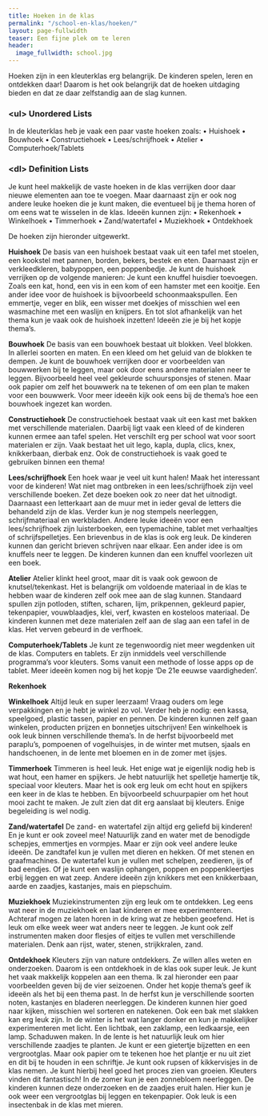 ```yaml
---
title: Hoeken in de klas
permalink: "/school-en-klas/hoeken/"
layout: page-fullwidth
teaser: Een fijne plek om te leren
header:
  image_fullwidth: school.jpg
---
```


Hoeken zijn in een kleuterklas erg belangrijk. De kinderen spelen, leren en ontdekken daar! Daarom is het ook belangrijk dat de hoeken uitdaging bieden en dat ze daar zelfstandig aan de slag kunnen. 

### &lt;ul&gt; Unordered Lists
In de kleuterklas heb je vaak een paar vaste hoeken zoals:
•	Huishoek
•	Bouwhoek
•	Constructiehoek
•	Lees/schrijfhoek
•	Atelier 
•	Computerhoek/Tablets
### &lt;dl&gt; Definition Lists

Je kunt heel makkelijk de vaste hoeken in de klas verrijken door daar nieuwe elementen aan toe te voegen. Maar daarnaast zijn er ook nog andere leuke hoeken die je kunt maken, die eventueel bij je thema horen of om eens wat te wisselen in de klas. Ideeën kunnen zijn: 
•	Rekenhoek
•	Winkelhoek
•	Timmerhoek
•	Zand/watertafel
•	Muziekhoek
•	Ontdekhoek 

De hoeken zijn hieronder uitgewerkt.

**Huishoek**
De basis van een huishoek bestaat vaak uit een tafel met stoelen, een kookstel met pannen, borden, bekers, bestek en eten. Daarnaast zijn er verkleedkleren, babypoppen, een poppenbedje.
Je kunt de huishoek verrijken op de volgende manieren:
Je kunt een knuffel huisdier toevoegen. Zoals een kat, hond, een vis in een kom of een hamster met een kooitje. Een ander idee voor de huishoek is bijvoorbeeld schoonmaakspullen. Een emmertje, veger en blik, een wisser met doekjes of misschien wel een wasmachine met een waslijn en knijpers.
En tot slot afhankelijk van het thema kun je vaak ook de huishoek inzetten! Ideeën zie je bij het kopje thema’s. 

**Bouwhoek**
De basis van een bouwhoek bestaat uit blokken. Veel blokken. In allerlei soorten en maten. En een kleed om het geluid van de blokken te dempen. 
Je kunt de bouwhoek verrijken door er voorbeelden van bouwwerken bij te leggen, maar ook door eens andere materialen neer te leggen. Bijvoorbeeld heel veel gekleurde schuursponsjes of stenen. 
Maar ook papier om zelf het bouwwerk na te tekenen of om een plan te maken voor een bouwwerk. Voor meer ideeën kijk ook eens bij de thema’s hoe een bouwhoek ingezet kan worden. 

**Constructiehoek**
De constructiehoek bestaat vaak uit een kast met bakken met verschillende materialen. Daarbij ligt vaak een kleed of de kinderen kunnen ermee aan tafel spelen. Het verschilt erg per school wat voor soort materialen er zijn. Vaak bestaat het uit lego, kapla, dupla, clics, knex, knikkerbaan, dierbak enz. 
Ook de constructiehoek is vaak goed te gebruiken binnen een thema!

**Lees/schrijfhoek**
Een hoek waar je veel uit kunt halen! Maak het interessant voor de kinderen! Wat niet mag ontbreken in een lees/schrijfhoek zijn veel verschillende boeken. Zet deze boeken ook zo neer dat het uitnodigt. Daarnaast een letterkaart aan de muur met in ieder geval de letters die behandeld zijn de klas. Verder kun je nog stempels neerleggen, schrijfmateriaal en werkbladen. 
Andere leuke ideeën voor een lees/schrijfhoek zijn luisterboeken, een typemachine, tablet met verhaaltjes of schrijfspelletjes. Een brievenbus in de klas is ook erg leuk. De kinderen kunnen dan gericht brieven schrijven naar elkaar. Een ander idee is om knuffels neer te leggen. De kinderen kunnen dan een knuffel voorlezen uit een boek. 

**Atelier** 
Atelier klinkt heel groot, maar dit is vaak ook gewoon de knutsel/tekenkast. Het is belangrijk om voldoende materiaal in de klas te hebben waar de kinderen zelf ook mee aan de slag kunnen. Standaard spullen zijn potloden, stiften, scharen, lijm, prikpennen, gekleurd papier, tekenpapier, vouwblaadjes, klei, verf, kwasten en kosteloos materiaal. De kinderen kunnen met deze materialen zelf aan de slag aan een tafel in de klas. Het verven gebeurd in de verfhoek. 

**Computerhoek/Tablets**
Je kunt ze tegenwoordig niet meer wegdenken uit de klas. Computers en tablets. Er zijn inmiddels veel verschillende programma’s voor kleuters. Soms vanuit een methode of losse apps op de tablet.
Meer ideeën komen nog bij het kopje ‘De 21e eeuwse vaardigheden’. 

**Rekenhoek**

**Winkelhoek**
Altijd leuk en super leerzaam! Vraag ouders om lege verpakkingen en je hebt je winkel zo vol. Verder heb je nodig: een kassa, speelgoed, plastic tassen, papier en pennen.
De kinderen kunnen zelf gaan winkelen, producten prijzen en bonnetjes uitschrijven!
Een winkelhoek is ook leuk binnen verschillende thema’s. In de herfst bijvoorbeeld met paraplu’s, pompoenen of vogelhuisjes, in de winter met mutsen, sjaals en handschoenen, in de lente met bloemen en in de zomer met ijsjes. 

**Timmerhoek**
Timmeren is heel leuk. Het enige wat je eigenlijk nodig heb is wat hout, een hamer en spijkers. Je hebt natuurlijk  het spelletje hamertje tik, speciaal voor kleuters. Maar het is ook erg leuk om echt hout en spijkers een keer in de klas te hebben. En bijvoorbeeld schuurpapier om het hout mooi zacht te maken. Je zult zien dat dit erg aanslaat bij kleuters. Enige begeleiding is wel nodig. 

**Zand/watertafel**
De zand- en watertafel zijn altijd erg geliefd bij kinderen! En je kunt er ook zoveel mee! Natuurlijk zand en water met de benodigde schepjes, emmertjes en vormpjes. Maar er zijn ook veel andere leuke ideeën. 
De zandtafel kun je vullen met dieren en hekken. Of met stenen en graafmachines.
De watertafel kun je vullen met schelpen, zeedieren, ijs of bad eendjes. Of je kunt een waslijn ophangen, poppen en poppenkleertjes erbij leggen en wat zeep. 
Andere ideeën zijn knikkers met een knikkerbaan, aarde en zaadjes, kastanjes, mais en piepschuim.

**Muziekhoek**
Muziekinstrumenten zijn erg leuk om te ontdekken. Leg eens wat neer in de muziekhoek en laat kinderen er mee experimenteren. Achteraf mogen ze laten horen in de kring wat ze hebben geoefend. Het is leuk om elke week weer wat anders neer te leggen. Je kunt ook zelf instrumenten maken door flesjes of eitjes te vullen met verschillende materialen. Denk aan rijst, water, stenen, strijkkralen, zand. 

**Ontdekhoek**
Kleuters zijn van nature ontdekkers. Ze willen alles weten en onderzoeken. Daarom is een ontdekhoek in de klas ook super leuk. Je kunt het vaak makkelijk koppelen aan een thema. Ik zal hieronder een paar voorbeelden geven bij de vier seizoenen. Onder het kopje thema’s geef ik ideeën als het bij een thema past.
In de herfst kun je verschillende soorten noten, kastanjes en bladeren neerleggen. De kinderen kunnen hier goed naar kijken, misschien wel sorteren en natekenen. Ook een bak met slakken kan erg leuk zijn.
In de winter is het wat langer donker en kun je makkelijker experimenteren met licht. Een lichtbak, een zaklamp, een ledkaarsje, een lamp. Schaduwen maken.
In de lente is het natuurlijk leuk om hier verschillende zaadjes te planten. Je kunt er een gietertje bijzetten en een vergrootglas. Maar ook papier om te tekenen hoe het plantje er nu uit ziet en dit bij te houden in een schriftje. Je kunt ook rupsen of kikkervisjes in de klas nemen. Je kunt hierbij heel goed het proces zien van groeien. Kleuters vinden dit fantastisch!
In de zomer kun je een zonnebloem neerleggen. De kinderen kunnen deze onderzoeken en de zaadjes eruit halen. Hier kun je ook weer een vergrootglas bij leggen en tekenpapier. Ook leuk is een insectenbak in de klas met mieren. 
